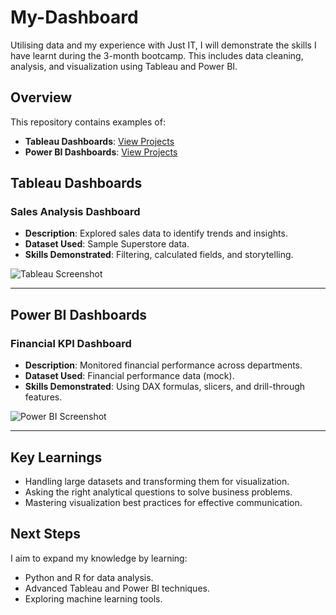 # My-Dashboard

Utilising data and my experience with Just IT, I will demonstrate the skills I have learnt during the 3-month bootcamp. This includes data cleaning, analysis, and visualization using Tableau and Power BI.

## Overview
This repository contains examples of:
- **Tableau Dashboards**: [View Projects](#tableau-dashboards)
- **Power BI Dashboards**: [View Projects](#power-bi-dashboards)

## Tableau Dashboards
### Sales Analysis Dashboard
- **Description**: Explored sales data to identify trends and insights.
- **Dataset Used**: Sample Superstore data.
- **Skills Demonstrated**: Filtering, calculated fields, and storytelling.

![Tableau Screenshot](URL-to-image)

---

## Power BI Dashboards
### Financial KPI Dashboard
- **Description**: Monitored financial performance across departments.
- **Dataset Used**: Financial performance data (mock).
- **Skills Demonstrated**: Using DAX formulas, slicers, and drill-through features.

![Power BI Screenshot](URL-to-image)

---

## Key Learnings
- Handling large datasets and transforming them for visualization.
- Asking the right analytical questions to solve business problems.
- Mastering visualization best practices for effective communication.

## Next Steps
I aim to expand my knowledge by learning:
- Python and R for data analysis.
- Advanced Tableau and Power BI techniques.
- Exploring machine learning tools.
